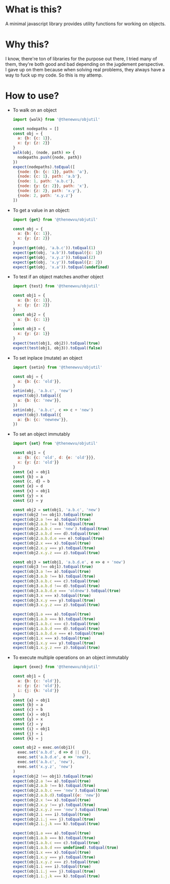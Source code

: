 What is this?
=============

A minimal javascript library provides utility functions for working on objects.

Why this?
=========

I know, there're ton of libraries for the purpose out there, I tried many of
  them, they're both good and bad depending on the jugdement perspective. I
  gave up on them because when solving real problems, they always have a way to
  fuck up my code. So this is my attemp.

How to use?
===========

* To walk on an object
  ```javascript
  import {walk} from '@thenewvu/objutil'
  
  const nodepaths = []
  const obj = {
    a: {b: {c: 1}},
    x: {y: {z: 2}}
  }
  walk(obj, (node, path) => {
    nodepaths.push({node, path})
  })
  expect(nodepaths).toEqual([
    {node: {b: {c: 1}}, path: 'a'},
    {node: {c: 1}, path: 'a.b'},
    {node: 1, path: 'a.b.c'},
    {node: {y: {z: 2}}, path: 'x'},
    {node: {z: 2}, path: 'x.y'},
    {node: 2, path: 'x.y.z'}
  ])
  ```
* To get a value in an object:
  ```javascript
  import {get} from '@thenewvu/objutil'

  const obj = {
    a: {b: {c: 1}},
    x: {y: {z: 2}}
  }
  expect(get(obj, 'a.b.c')).toEqual(1)
  expect(get(obj, 'a.b')).toEqual({c: 1})
  expect(get(obj, 'x.y.z')).toEqual(2)
  expect(get(obj, 'x.y')).toEqual({z: 2})
  expect(get(obj, 'x.a')).toEqual(undefined)
  ```
* To test if an object matches another object
  ```javascript
  import {test} from '@thenewvu/objutil'

  const obj1 = {
    a: {b: {c: 1}},
    x: {y: {z: 2}}
  }
  const obj2 = {
    a: {b: {c: 1}}
  }
  const obj3 = {
    x: {y: {z: 1}}
  }
  expect(test(obj1, obj2)).toEqual(true)
  expect(test(obj1, obj3)).toEqual(false)
  ```
* To set inplace (mutate) an object
  ```javascript
  import {setin} from '@thenewvu/objutil'

  const obj = {
    a: {b: {c: 'old'}},
  }
  setin(obj, 'a.b.c', 'new')
  expect(obj).toEqual({
    a: {b: {c: 'new'}},
  })
  setin(obj, 'a.b.c', c => c + 'new')
  expect(obj).toEqual({
    a: {b: {c: 'newnew'}},
  })
  ```
* To set an object immutably
  ```javascript
  import {set} from '@thenewvu/objutil'

  const obj1 = {
    a: {b: {c: 'old', d: {e: 'old'}}},
    x: {y: {z: 'old'}}
  }
  const {a} = obj1
  const {b} = a
  const {c, d} = b
  const {e} = d
  const {x} = obj1
  const {y} = x
  const {z} = y

  const obj2 = set(obj1, 'a.b.c', 'new')
  expect(obj2 !== obj1).toEqual(true)
  expect(obj2.a !== a).toEqual(true)
  expect(obj2.a.b !== b).toEqual(true)
  expect(obj2.a.b.c === 'new').toEqual(true)
  expect(obj2.a.b.d === d).toEqual(true)
  expect(obj2.a.b.d.e === e).toEqual(true)
  expect(obj2.x === x).toEqual(true)
  expect(obj2.x.y === y).toEqual(true)
  expect(obj2.x.y.z === z).toEqual(true)

  const obj3 = set(obj1, 'a.b.d.e', e => e + 'new')
  expect(obj3 !== obj1).toEqual(true)
  expect(obj3.a !== a).toEqual(true)
  expect(obj3.a.b !== b).toEqual(true)
  expect(obj3.a.b.c === c).toEqual(true)
  expect(obj3.a.b.d !== d).toEqual(true)
  expect(obj3.a.b.d.e === 'oldnew').toEqual(true)
  expect(obj3.x === x).toEqual(true)
  expect(obj3.x.y === y).toEqual(true)
  expect(obj3.x.y.z === z).toEqual(true)

  expect(obj1.a === a).toEqual(true)
  expect(obj1.a.b === b).toEqual(true)
  expect(obj1.a.b.c === c).toEqual(true)
  expect(obj1.a.b.d === d).toEqual(true)
  expect(obj1.a.b.d.e === e).toEqual(true)
  expect(obj1.x === x).toEqual(true)
  expect(obj1.x.y === y).toEqual(true)
  expect(obj1.x.y.z === z).toEqual(true)
  ```
* To execute multiple operations on an object immutably
  ```javascript
  import {exec} from '@thenewvu/objutil'

  const obj1 = {
    a: {b: {c: 'old'}},
    x: {y: {z: 'old'}},
    i: {j: {k: 'old'}}
  }
  const {a} = obj1
  const {b} = a
  const {c} = b
  const {x} = obj1
  const {y} = x
  const {z} = y
  const {i} = obj1
  const {j} = i
  const {k} = j

  const obj2 = exec.on(obj1)(
    exec.set('a.b.d', d => d || {}),
    exec.set('a.b.d.e', e => 'new'),
    exec.set('a.b.c', 'new'),
    exec.set('x.y.z', 'new')
  )
  expect(obj2 !== obj1).toEqual(true)
  expect(obj2.a !== a).toEqual(true)
  expect(obj2.a.b !== b).toEqual(true)
  expect(obj2.a.b.c === 'new').toEqual(true)
  expect(obj2.a.b.d).toEqual({e: 'new'})
  expect(obj2.x !== x).toEqual(true)
  expect(obj2.x.y !== y).toEqual(true)
  expect(obj2.x.y.z === 'new').toEqual(true)
  expect(obj2.i === i).toEqual(true)
  expect(obj2.i.j === j).toEqual(true)
  expect(obj2.i.j.k === k).toEqual(true)

  expect(obj1.a === a).toEqual(true)
  expect(obj1.a.b === b).toEqual(true)
  expect(obj1.a.b.c === c).toEqual(true)
  expect(obj1.a.b.d === undefined).toEqual(true)
  expect(obj1.x === x).toEqual(true)
  expect(obj1.x.y === y).toEqual(true)
  expect(obj1.x.y.z === z).toEqual(true)
  expect(obj1.i === i).toEqual(true)
  expect(obj1.i.j === j).toEqual(true)
  expect(obj1.i.j.k === k).toEqual(true)
  ```
